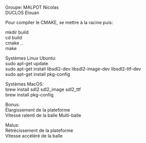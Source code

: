 Groupe:
    MALPOT Nicolas  
    DUCLOS Elouan  

Pour compiler le CMAKE, se mettre à la racine puis:

mkdir build  
cd build  
cmake ..  
make  


Systèmes Linux Ubuntu:  
    sudo apt-get update  
    sudo apt-get install libsdl2-dev libsdl2-image-dev libsdl2-ttf-dev  
    sudo apt-get install pkg-config  

Systèmes MacOS:  
    brew install sdl2 sdl2_image sdl2_ttf  
    brew install pkg-config  

Bonus:  
    Élargissement de la plateforme  
    Vitesse ralenti de la balle 
    Multi-balle  


Malus:  
    Rétrécissement de la plateforme  
    Vitesse accéléré de la balle  
